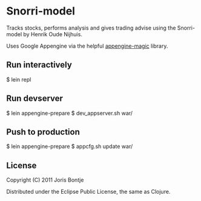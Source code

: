 # Snorri-model

Tracks stocks, performs analysis and gives trading advise using the
Snorri-model by Henrik Oude Nijhuis.

Uses Google Appengine via the helpful [appengine-magic][1] library.

[1]: https://github.com/gcv/appengine-magic/

## Run interactively
$ lein repl

## Run devserver
$ lein appengine-prepare
$ dev_appserver.sh war/

## Push to production
$ lein appengine-prepare
$ appcfg.sh update war/

## License

Copyright (C) 2011 Joris Bontje

Distributed under the Eclipse Public License, the same as Clojure.
